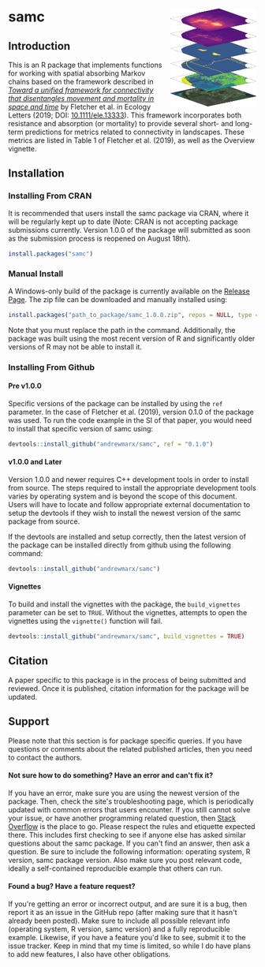 # samc <a href="reference/figures/3d-stack.png"><img align="right" width=35% src="man/figures/3d-stack-small.png" style="padding-left: 10px"></a>


## Introduction

This is an R package that implements functions for working with spatial absorbing Markov chains based on the framework described in [*Toward a unified framework for connectivity that disentangles movement and mortality in space and time*](https://onlinelibrary.wiley.com/doi/abs/10.1111/ele.13333) by Fletcher et al. in Ecology Letters (2019; DOI: [10.1111/ele.13333](https://doi.org/10.1111/ele.13333)). This framework incorporates both resistance and absorption (or mortality) to provide several short- and long-term predictions for metrics related to connectivity in landscapes. These metrics are listed in Table 1 of Fletcher et al. (2019), as well as the Overview vignette.


## Installation

### Installing From CRAN

It is recommended that users install the samc package via CRAN, where it will be regularly kept up to date (Note: CRAN is not accepting package submissions currently. Version 1.0.0 of the package will submitted as soon as the submission process is reopened on August 18th).

```R
install.packages("samc")
```

### Manual Install

A Windows-only build of the package is currently available on the [Release Page](https://github.com/andrewmarx/samc/releases). The zip file can be downloaded and manually installed using:

```R
install.packages("path_to_package/samc_1.0.0.zip", repos = NULL, type = "win.binary")
```

Note that you must replace the path in the command. Additionally, the package was built using the most recent version of R and significantly older versions of R may not be able to install it.

### Installing From Github

#### Pre v1.0.0

Specific versions of the package can be installed by using the `ref` parameter. In the case of Fletcher et al. (2019), version 0.1.0 of the package was used. To run the code example in the SI of that paper, you would need to install that specific version of samc using:

```R
devtools::install_github("andrewmarx/samc", ref = "0.1.0")
```

#### v1.0.0 and Later

Version 1.0.0 and newer requires C++ development tools in order to install from source. The steps required to install the appropriate development tools varies by operating system and is beyond the scope of this document. Users will have to locate and follow appropriate external documentation to setup the devtools if they wish to install the newest version of the samc package from source.

If the devtools are installed and setup correctly, then the latest version of the package can be installed directly from github using the following command:

```R
devtools::install_github("andrewmarx/samc")
```

#### Vignettes

To build and install the vignettes with the package, the `build_vignettes` parameter can be set to `TRUE`. Without the vignettes, attempts to open the vignettes using the `vignette()` function will fail.

```R
devtools::install_github("andrewmarx/samc", build_vignettes = TRUE)
```


## Citation

A paper specific to this package is in the process of being submitted and reviewed. Once it is published, citation information for the package will be updated.


## Support

Please note that this section is for package specific queries. If you have questions or comments about the related published articles, then you need to contact the authors.

#### Not sure how to do something? Have an error and can't fix it?

If you have an error, make sure you are using the newest version of the package. Then, check the site's troubleshooting page, which is periodically updated with common errors that users encounter. If you still cannot solve your issue, or have another programming related question, then [Stack Overflow](https://stackoverflow.com/) is the place to go. Please respect the rules and etiquette expected there. This includes first checking to see if anyone else has asked similar questions about the samc package. If you can't find an answer, then ask a question. Be sure to include the following information: operating system, R version, samc package version. Also make sure you post relevant code, ideally a self-contained reproducible example that others can run.

#### Found a bug? Have a feature request?

If you're getting an error or incorrect output, and are sure it is a bug, then report it as an issue in the GitHub repo (after making sure that it hasn't already been posted). Make sure to include all possible relevant info (operating system, R version, samc version) and a fully reproducible example. Likewise, if you have a feature you'd like to see, submit it to the issue tracker. Keep in mind that my time is limited, so while I do have plans to add new features, I also have other obligations.

